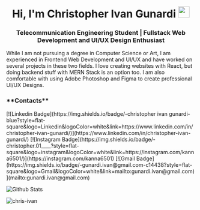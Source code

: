 <h1 align="center">Hi, I'm Christopher Ivan Gunardi <img src="https://raw.githubusercontent.com/aemmadi/aemmadi/master/wave.gif" width="30px"></h1>
<h3 align="center">Telecommunication Engineering Student | Fullstack Web Development and UI/UX Design Enthusiast</h3>

While I am not pursuing a degree in Computer Science or Art, I am experienced in Frontend Web Development and UI/UX and have worked on several projects in these two fields. I love creating websites with React, but doing backend stuff with MERN Stack is an option too. I am also comfortable with using Adobe Photoshop and Figma to create professional UI/UX Designs.
<h3>**Contacts**</h3>
[![Linkedin Badge](https://img.shields.io/badge/-christopher ivan gunardi-blue?style=flat-square&logo=Linkedin&logoColor=white&link=https://www.linkedin.com/in/christopher-ivan-gunardi/)](https://www.linkedin.com/in/christopher-ivan-gunardi/)
[![Instagram Badge](https://img.shields.io/badge/-christopher.01____?style=flat-square&logo=instagram&logoColor=white&link=https://instagram.com/kanna6501/)](https://instagram.com/kanna6501)
[![Gmail Badge](https://img.shields.io/badge/-gunardi.ivan@gmail.com-c14438?style=flat-square&logo=Gmail&logoColor=white&link=mailto:gunardi.ivan@gmail.com)](mailto:gunardi.ivan@gmail.com)

![Github Stats](https://github-readme-stats.vercel.app/api?username=chris-ivan&count_private=true&theme=react&show_icons=true&include_all_commits=true)
<p><img align="center" src="https://github-readme-stats.vercel.app/api/top-langs/?username=chris-ivan&theme=react&layout=compact" alt="chris-ivan" /></p>
